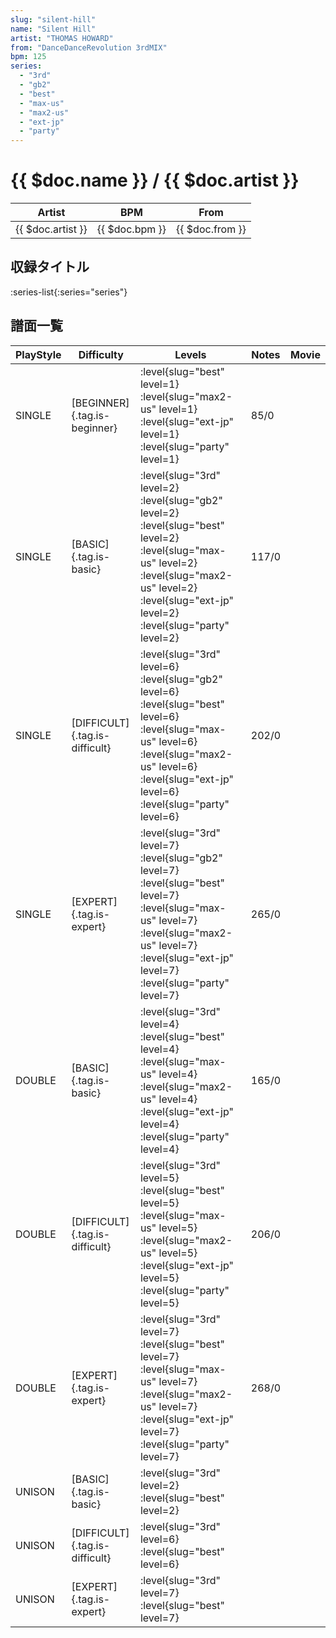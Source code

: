 ```yaml
---
slug: "silent-hill"
name: "Silent Hill"
artist: "THOMAS HOWARD"
from: "DanceDanceRevolution 3rdMIX"
bpm: 125
series:
  - "3rd"
  - "gb2"
  - "best"
  - "max-us"
  - "max2-us"
  - "ext-jp"
  - "party"
---
```


# {{ $doc.name }} / {{ $doc.artist }}

|Artist|BPM|From|
|------|---|----|
|{{ $doc.artist }}|{{ $doc.bpm }}|{{ $doc.from }}|

## 収録タイトル

:series-list{:series="series"}

## 譜面一覧

|PlayStyle|Difficulty|Levels|Notes|Movie|
|---------|----------|------|-----|-----|
|SINGLE|[BEGINNER]{.tag.is-beginner}|:level{slug="best" level=1} :level{slug="max2-us" level=1} :level{slug="ext-jp" level=1} :level{slug="party" level=1}|85/0||
|SINGLE|[BASIC]{.tag.is-basic}|:level{slug="3rd" level=2} :level{slug="gb2" level=2} :level{slug="best" level=2} :level{slug="max-us" level=2} :level{slug="max2-us" level=2} :level{slug="ext-jp" level=2} :level{slug="party" level=2}|117/0||
|SINGLE|[DIFFICULT]{.tag.is-difficult}|:level{slug="3rd" level=6} :level{slug="gb2" level=6} :level{slug="best" level=6} :level{slug="max-us" level=6} :level{slug="max2-us" level=6} :level{slug="ext-jp" level=6} :level{slug="party" level=6}|202/0||
|SINGLE|[EXPERT]{.tag.is-expert}|:level{slug="3rd" level=7} :level{slug="gb2" level=7} :level{slug="best" level=7} :level{slug="max-us" level=7} :level{slug="max2-us" level=7} :level{slug="ext-jp" level=7} :level{slug="party" level=7}|265/0||
|DOUBLE|[BASIC]{.tag.is-basic}|:level{slug="3rd" level=4} :level{slug="best" level=4} :level{slug="max-us" level=4} :level{slug="max2-us" level=4} :level{slug="ext-jp" level=4} :level{slug="party" level=4}|165/0||
|DOUBLE|[DIFFICULT]{.tag.is-difficult}|:level{slug="3rd" level=5} :level{slug="best" level=5} :level{slug="max-us" level=5} :level{slug="max2-us" level=5} :level{slug="ext-jp" level=5} :level{slug="party" level=5}|206/0||
|DOUBLE|[EXPERT]{.tag.is-expert}|:level{slug="3rd" level=7} :level{slug="best" level=7} :level{slug="max-us" level=7} :level{slug="max2-us" level=7} :level{slug="ext-jp" level=7} :level{slug="party" level=7}|268/0||
|UNISON|[BASIC]{.tag.is-basic}|:level{slug="3rd" level=2} :level{slug="best" level=2}|||
|UNISON|[DIFFICULT]{.tag.is-difficult}|:level{slug="3rd" level=6} :level{slug="best" level=6}|||
|UNISON|[EXPERT]{.tag.is-expert}|:level{slug="3rd" level=7} :level{slug="best" level=7}|||
